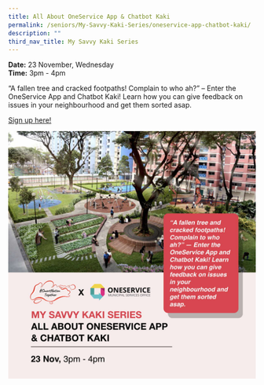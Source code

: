```yaml
---
title: All About OneService App & Chatbot Kaki
permalink: /seniors/My-Savvy-Kaki-Series/oneservice-app-chatbot-kaki/
description: ""
third_nav_title: My Savvy Kaki Series
---
```

**Date:** 23 November, Wednesday
<br> **Time:** 3pm - 4pm

“A fallen tree and cracked footpaths! Complain to who ah?” – Enter the OneService App and Chatbot Kaki! Learn how you can give feedback on issues in your neighbourhood and get them sorted asap.  

[Sign up here!](https://go.gov.sg/seniors-oneservice-nov22) 

![free webinar on oneservice app and chatbot kaki for seniors](/images/Nov%202022/Seniors_23%20Nov.jpeg)